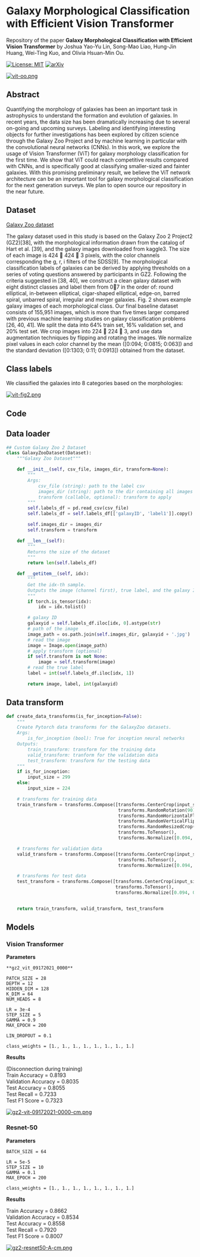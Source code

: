 # Galaxy Morphological Classification with Efficient Vision Transformer

Repository of the paper **Galaxy Morphological Classification with Efficient Vision Transformer** by Joshua Yao-Yu Lin, Song-Mao Liao, Hung-Jin Huang, Wei-Ting Kuo, and Olivia Hsuan-Min Ou.

[![License: MIT](https://img.shields.io/badge/License-MIT-yellow.svg)](https://opensource.org/licenses/MIT)
[![arXiv](https://img.shields.io/badge/arXiv-2110.01024-yellowgreen.svg)](https://arxiv.org/abs/2110.01024)

[![vit-oo.png](https://i.postimg.cc/dt1gky53/vit-oo.png)](https://postimg.cc/F1MTw75X)

## Abstract
Quantifying the morphology of galaxies has been an important task in astrophysics
to understand the formation and evolution of galaxies. In recent years, the data size
has been dramatically increasing due to several on-going and upcoming surveys.
Labeling and identifying interesting objects for further investigations has been
explored by citizen science through the Galaxy Zoo Project and by machine learning
in particular with the convolutional neural networks (CNNs). In this work, we
explore the usage of Vision Transformer (ViT) for galaxy morphology classification
for the first time. We show that ViT could reach competitive results compared with
CNNs, and is specifically good at classifying smaller-sized and fainter galaxies.
With this promising preliminary result, we believe the ViT network architecture can
be an important tool for galaxy morphological classification for the next generation
surveys. We plan to open source our repository in the near future.

## Dataset

[Galaxy Zoo dataset](https://data.galaxyzoo.org/)

The galaxy dataset used in this study is based on the Galaxy Zoo 2 Project2 (GZ2)[38], with the
morphological information drawn from the catalog of Hart et al. [39], and the galaxy images downloaded from kaggle3. The size of each image is 424  424  3 pixels, with the color channels
corresponding the g, r, i filters of the SDSS[9].
The morphological classification labels of galaxies can be derived by applying thresholds on a series
of voting questions answered by participants in GZ2. Following the criteria suggested in [38, 40], we
construct a clean galaxy dataset with eight distinct classes and label them from 07 in the order of:
round elliptical, in-between elliptical, cigar-shaped elliptical, edge-on, barred spiral, unbarred spiral,
irregular and merger galaxies. Fig. 2 shows example galaxy images of each morphological class.
Our final baseline dataset consists of 155,951 images, which is more than five times larger compared
with previous machine learning studies on galaxy classification problems [26, 40, 41].
We split the data into 64% train set, 16% validation set, and 20% test set. We crop images into
224  224  3, and use data augmentation techniques by flipping and rotating the images. We
normalize pixel values in each color channel by the mean ([0:094; 0:0815; 0:063]) and the standard
deviation ([0:1303; 0:11; 0:0913]) obtained from the dataset.


## Class labels

We classified the galaxies into 8 categories based on the morphologies:

[![vit-fig2.png](https://i.postimg.cc/Ls5zjjJC/vit-fig2.png)](https://postimg.cc/HJGcgc4X)

## Code

## Data loader

```python
## Custom Galaxy Zoo 2 Dataset
class GalaxyZooDataset(Dataset):
    """Galaxy Zoo Dataset"""

    def __init__(self, csv_file, images_dir, transform=None):
        """
        Args:
            csv_file (string): path to the label csv
            images_dir (string): path to the dir containing all images
            transform (callable, optional): transform to apply
        """
        self.labels_df = pd.read_csv(csv_file)
        self.labels_df = self.labels_df[['galaxyID', 'label1']].copy()

        self.images_dir = images_dir
        self.transform = transform

    def __len__(self):
        """
        Returns the size of the dataset
        """
        return len(self.labels_df)

    def __getitem__(self, idx):
        """
        Get the idx-th sample.
        Outputs the image (channel first), true label, and the galaxy ID
        """
        if torch.is_tensor(idx):
            idx = idx.tolist()

        # galaxy ID
        galaxyid = self.labels_df.iloc[idx, 0].astype(str)
        # path of the image
        image_path = os.path.join(self.images_dir, galaxyid + '.jpg')
        # read the image
        image = Image.open(image_path)
        # apply transform (optional)
        if self.transform is not None:
            image = self.transform(image)
        # read the true label
        label = int(self.labels_df.iloc[idx, 1])

        return image, label, int(galaxyid)
```

## Data transform

```python
def create_data_transforms(is_for_inception=False):
    """
    Create Pytorch data transforms for the GalaxyZoo datasets.
    Args:
        is_for_inception (bool): True for inception neural networks
    Outputs:
        train_transform: transform for the training data
        valid_transform: tranform for the validation data
        test_transform: transform for the testing data
    """
    if is_for_inception:
        input_size = 299
    else:
        input_size = 224

    # transforms for training data
    train_transform = transforms.Compose([transforms.CenterCrop(input_size),
                                          transforms.RandomRotation(90),
                                          transforms.RandomHorizontalFlip(),
                                          transforms.RandomVerticalFlip(),
                                          transforms.RandomResizedCrop(input_size, scale=(0.8, 1.0), ratio=(0.99, 1.01)),
                                          transforms.ToTensor(),
                                          transforms.Normalize([0.094, 0.0815, 0.063], [0.1303, 0.11, 0.0913])])

    # transforms for validation data
    valid_transform = transforms.Compose([transforms.CenterCrop(input_size),
                                          transforms.ToTensor(),
                                          transforms.Normalize([0.094, 0.0815, 0.063], [0.1303, 0.11, 0.0913])])

    # transforms for test data
    test_transform = transforms.Compose([transforms.CenterCrop(input_size),
                                         transforms.ToTensor(),
                                         transforms.Normalize([0.094, 0.0815, 0.063], [0.1303, 0.11, 0.0913])])


    return train_transform, valid_transform, test_transform
```

## Models

### Vision Transformer

**Parameters**
```
**gz2_vit_09172021_0000**

PATCH_SIZE = 28
DEPTH = 12
HIDDEN_DIM = 128
K_DIM = 64
NUM_HEADS = 8

LR = 3e-4
STEP_SIZE = 5
GAMMA = 0.9
MAX_EPOCH = 200

LIN_DROPOUT = 0.1

class_weights = [1., 1., 1., 1., 1., 1., 1., 1.]
```

**Results**

(Disconnection during training)\
Train Accuracy = 0.8193\
Validation Accuracy = 0.8035\
Test Accuracy = 0.8055\
Test Recall = 0.7233\
Test F1 Score = 0.7323

[![gz2-vit-09172021-0000-cm.png](https://i.postimg.cc/V6YVSVfW/gz2-vit-09172021-0000-cm.png)](https://postimg.cc/94npK1qD)

### Resnet-50

**Parameters**
```
BATCH_SIZE = 64

LR = 5e-5
STEP_SIZE = 10
GAMMA = 0.1
MAX_EPOCH = 200

class_weights = [1., 1., 1., 1., 1., 1., 1., 1.]
```
**Results**

Train Accuracy = 0.8662\
Validation Accuracy = 0.8534\
Test Accuracy = 0.8558\
Test Recall = 0.7920\
Test F1 Score = 0.8007

[![gz2-resnet50-A-cm.png](https://i.postimg.cc/qR7cBPdV/gz2-resnet50-A-cm.png)](https://postimg.cc/NyW2pPMp)

